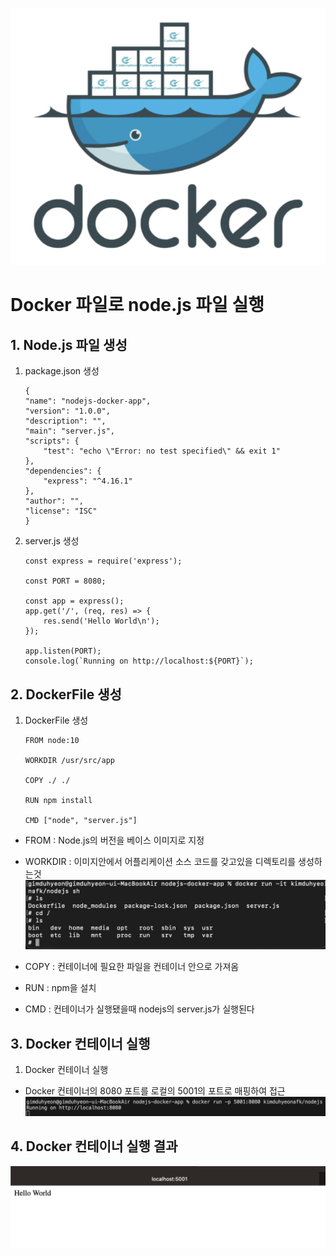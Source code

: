 ![alt text](<img/도커 기본이미지.png>)
# Docker 파일로 node.js 파일 실행

## 1. Node.js 파일 생성

1. package.json 생성
    ```
    {
    "name": "nodejs-docker-app",
    "version": "1.0.0",
    "description": "",
    "main": "server.js",
    "scripts": {
        "test": "echo \"Error: no test specified\" && exit 1"
    },
    "dependencies": {
        "express": "^4.16.1"
    },
    "author": "",
    "license": "ISC"
    }
    ```
2. server.js 생성
    ```
    const express = require('express');

    const PORT = 8080;

    const app = express();
    app.get('/', (req, res) => {
        res.send('Hello World\n');
    });

    app.listen(PORT);
    console.log(`Running on http://localhost:${PORT}`);
    ```

## 2. DockerFile 생성
1. DockerFile 생성
    ```
    FROM node:10

    WORKDIR /usr/src/app

    COPY ./ ./

    RUN npm install

    CMD ["node", "server.js"]

    ```
- FROM : Node.js의 버전을 베이스 이미지로 지정
- WORKDIR : 이미지안에서 어플리케이션 소스 코드를 갖고있을 디렉토리를 생성하는것
    ![Alt text](<img/도커 파일 실행하기-1.png>)

- COPY : 컨테이너에 필요한 파일을 컨테이너 안으로 가져옴
- RUN : npm을 설치
- CMD : 컨테이너가 실행됐을때 nodejs의 server.js가 실행된다


## 3. Docker 컨테이너 실행
1. Docker 컨테이너 실행
- Docker 컨테이너의 8080 포트를 로컬의 5001의 포트로 매핑하여 접근
![Alt text](<img/도커 파일 실행하기-2.png>)


## 4. Docker 컨테이너 실행 결과
![Alt text](<img/도커 파일 실행하기-3.png>)